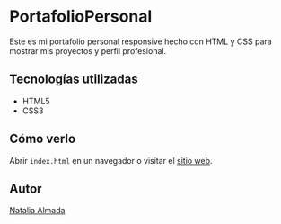 # PortafolioPersonal
Este es mi portafolio personal responsive hecho con HTML y CSS para mostrar mis proyectos y perfil profesional.

## Tecnologías utilizadas
- HTML5
- CSS3

## Cómo verlo
Abrir `index.html` en un navegador o visitar el [sitio web](https://nataliaal24.github.io/PortafolioPersonal/).  

## Autor
[Natalia Almada](https://github.com/NataliaAl24)

